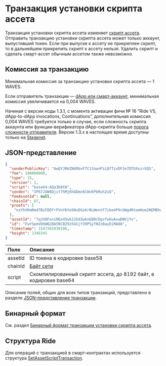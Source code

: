 # Транзакция установки скрипта ассета

Транзакция установки скрипта ассета изменяет [скрипт ассета](/ru/ride/script/script-types/asset-script). Отправить транзакцию установки скрипта ассета может только аккаунт, выпустивший токен. Если при выпуске к ассету не прикреплен скрипт, то в дальнейшем прикрепить скрипт к ассету нельзя. Удалить скрипт и сделать смарт-ассет обычным ассетом также невозможно.

## Комиссия за транзакцию

Минимальная комиссия за транзакцию установки скрипта ассета — 1 WAVES. 

Если отправитель транзакции — [dApp или смарт-аккаунт](/ru/blockchain/account/dapp), минимальная комиссия увеличивается на 0,004 WAVES.

Начиная с версии ноды 1.3.1, с момента активации фичи №&nbsp;16 “Ride V5, dApp-to-dApp invocations, Continuations”, дополнительная комиссия 0,004 WAVES требуется только в случае, если сложность скрипта аккаунта или функции-верификатора dApp-скрипта больше [порога сложности отправителя](/ru/ride/limits/). Версии 1.3.x в настоящее время доступны только на [Stagenet](/ru/blockchain/blockchain-network/).

## JSON-представление

```json
{
  "senderPublicKey": "AwQYJRHZNd9bvF7C13uwnPiLQfTzvDFJe7DTUXxzrGQS",
  "fee": 100000000,
  "type": 15,
  "version": 1,
  "script": "base64:AQa3b8tH",
  "sender": "3P67JUW8Djit7hMjKhADmn6CWvKPbRuh2sQ",
  "feeAssetId": null,
  "chainId": 87,
  "proofs": [
    "nzYhVKmRmd7BiFDDfrFVnY6Yo98xDGsKrBLWentF7ibe4P9cGWg4RtomHum2NEMBhuyZb5yjThcW7vsCLg7F8NQ"
  ],
  "assetId": "7qJUQFxniMQx45wk12UdZwknEW9cDgvfoHuAvwDNVjYv",
  "id": "FwYSpmVDbWQ2BA5NCBZ9z5GSjY39PSyfNZzBayDiMA88",
  "timestamp": 1547201038106,
  "height": 1346345
}
```

| Поле | Описание |
| :--- | :--- |
| assetId | ID токена в кодировке base58 |
| chainId | [Байт сети](/ru/blockchain/blockchain-network/#байт-сети) |
| script | Скомпилированный скрипт ассета, до 8192 байт, в кодировке base64 |

Описание полей, общих для всех типов транзакций, представлено в разделе [JSON-представление транзакции](/ru/blockchain/transaction/#json-представление-транзакции).

## Бинарный формат

См. раздел [Бинарный формат транзакции установки скрипта ассета](/ru/blockchain/binary-format/transaction-binary-format/set-asset-script-transaction-binary-format).

## Структура Ride

Для операций с транзакцией в смарт-контрактах используется структура [SetAssetScriptTransaction](/ru/ride/structures/transaction-structures/set-asset-script-transaction).
